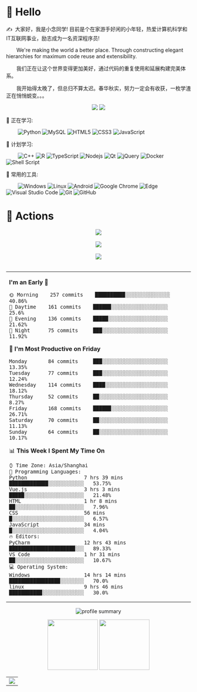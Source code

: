 #  🙋 Hello

<p>✍️&nbsp;&nbsp;大家好，我是小念同学! 目前是个在家游手好闲的小年轻，热爱计算机科学和IT互联网事业，励志成为一名资深程序员!</p>
<p>&emsp;&emsp;We're making the world a better place. Through constructing elegant hierarchies for maximum code reuse and extensibility.</p>
<p>&emsp;&emsp;我们正在让这个世界变得更加美好，通过代码的重复使用和延展构建完美体系。</p>
<p>&emsp;&emsp;我开始得太晚了，但总归不算太迟。春华秋实，努力一定会有收获，一枚学渣正在悄悄蜕变。。。</p>

<!-- 比较好的开源项目卡片 -->
<div align="center">
<a href="https://github.com/SaucePlum/COVID-Bot">
  <img src="https://github-readme-stats.vercel.app/api/pin/?username=SaucePlum&repo=COVID-Bot&theme=dark&bg_color=0d1117&hide_border=true" /></a>
<a href="https://github.com/SaucePlum/music-bot">
  <img src="https://github-readme-stats.vercel.app/api/pin/?username=SaucePlum&repo=music-bot&theme=dark&bg_color=0d1117&hide_border=true" /></a>
</div>

💪 正在学习: 

&emsp;&emsp;
![Python](https://img.shields.io/badge/-Python-pink?style=flat-square&logo=Python)
![MySQL](https://img.shields.io/badge/mysql-%2300f.svg?style=flat-square&logo=mysql&logoColor=white)
![HTML5](https://img.shields.io/badge/-HTML5-E34F26?style=flat-square&logo=html5&logoColor=white)
![CSS3](https://img.shields.io/badge/-CSS3-1572B6?style=flat-square&logo=css3)
![JavaScript](https://img.shields.io/badge/-JavaScript-oringe?style=flat-square&logo=javascript)

🧠 计划学习:

&emsp;&emsp;
![C++](https://img.shields.io/badge/-C++-00599C?style=flat-square&logo=c)
![R](https://img.shields.io/badge/r-%23276DC3.svg?style=flat-square&logo=r&logoColor=white)
![TypeScript](https://img.shields.io/badge/typescript-%23007ACC.svg?style=flat-square&logo=typescript&logoColor=white)
![Nodejs](https://img.shields.io/badge/-Nodejs-c0ebd?style=flat-square&logo=Node.js)
![Qt](https://img.shields.io/badge/Qt-%23217346.svg?style=style=flat-square&logo=Qt&logoColor=white)
![jQuery](https://img.shields.io/badge/jquery-%230769AD.svg?style=style=flat-square&logo=jquery&logoColor=white)
![Docker](https://img.shields.io/badge/-Docker-FCC624?style=flat-square&logo=docker)
![Shell Script](https://img.shields.io/badge/shell_script-%4285F4.svg?style=style=flat-square&logo=gnu-bash&logoColor=white)

🧰 常用的工具:

&emsp;&emsp; 
![Windows](https://img.shields.io/badge/Windows-0078D6?style=flat-square&logo=windows&logoColor=white)
![Linux](https://img.shields.io/badge/Linux-FCC624?style=style=flat-square&logo=linux&logoColor=black)
![Android](https://img.shields.io/badge/Android-3DDC84?style=flat-square&logo=android&logoColor=white)
![Google Chrome](https://img.shields.io/badge/Chrome-4285F4?style=flat-square&logo=GoogleChrome&logoColor=white)
![Edge](https://img.shields.io/badge/Edge-0078D7?style=flat-square&logo=Microsoft-edge&logoColor=white)
![Visual Studio Code](https://img.shields.io/badge/-Visual%20Studio%20Code-007ACC?style=flat-square&logo=Visual%20Studio%20Code&logoColor=fff)
![Git](https://img.shields.io/badge/-Git-FCC624?style=flat-square&logo=git)
![GitHub](https://img.shields.io/badge/-GitHub-pink?style=flat-square&logo=github)

# 🚀 Actions

<!-- 连续提交代码天数记录 -->
<div align="center">
  <img align="center" src="https://github-readme-streak-stats.herokuapp.com/?user=SaucePlum&theme=dark&hide_border=true" />
</div>
<br>

<!-- Dynamic Quotes -->
<div align="center"><img src="https://quotes-github-readme.vercel.app/api?type=horizontal&theme=dark"></div>
<br>

<!-- GitHub奖杯🏆 -->
<div align="center"><img  src="https://github-profile-trophy.vercel.app/?username=SaucePlum&theme=gruvbox&row=1&column=6&no-frame=true&no-bg=true" /></div>
<br>


<!-- wakatime 统计 -->
<table align="center">
<tr>
<td valign="top">  
  
<!--START_SECTION:waka-->
**I'm an Early 🐤** 

```text
🌞 Morning    257 commits    ██████████░░░░░░░░░░░░░░░   40.86% 
🌆 Daytime    161 commits    ██████░░░░░░░░░░░░░░░░░░░   25.6% 
🌃 Evening    136 commits    █████░░░░░░░░░░░░░░░░░░░░   21.62% 
🌙 Night      75 commits     ███░░░░░░░░░░░░░░░░░░░░░░   11.92%
```
📅 **I'm Most Productive on Friday** 

```text
Monday       84 commits     ███░░░░░░░░░░░░░░░░░░░░░░   13.35% 
Tuesday      77 commits     ███░░░░░░░░░░░░░░░░░░░░░░   12.24% 
Wednesday    114 commits    ████░░░░░░░░░░░░░░░░░░░░░   18.12% 
Thursday     52 commits     ██░░░░░░░░░░░░░░░░░░░░░░░   8.27% 
Friday       168 commits    ██████░░░░░░░░░░░░░░░░░░░   26.71% 
Saturday     70 commits     ██░░░░░░░░░░░░░░░░░░░░░░░   11.13% 
Sunday       64 commits     ██░░░░░░░░░░░░░░░░░░░░░░░   10.17%
```


📊 **This Week I Spent My Time On** 

```text
⌚︎ Time Zone: Asia/Shanghai
💬 Programming Languages: 
Python                   7 hrs 39 mins       █████████████░░░░░░░░░░░░   53.75% 
Vue.js                   3 hrs 3 mins        █████░░░░░░░░░░░░░░░░░░░░   21.48% 
HTML                     1 hr 8 mins         ██░░░░░░░░░░░░░░░░░░░░░░░   7.96% 
CSS                      56 mins             █░░░░░░░░░░░░░░░░░░░░░░░░   6.57% 
JavaScript               34 mins             █░░░░░░░░░░░░░░░░░░░░░░░░   4.04%
🔥 Editors: 
PyCharm                  12 hrs 43 mins      ██████████████████████░░░   89.33% 
VS Code                  1 hr 31 mins        ██░░░░░░░░░░░░░░░░░░░░░░░   10.67%
💻 Operating System: 
Windows                  14 hrs 14 mins      █████████████████░░░░░░░░   70.0%
linux                    9 hrs 46 mins       ███████████░░░░░░░░░░░░░░   30.0%
```

<!--END_SECTION:waka-->
</td>
</tr>
</table>


<p align="center">
  <img src="https://github-profile-summary-cards.vercel.app/api/cards/profile-details?username=SaucePlum&theme=github" alt="profile summary"/>
</p>

<!-- GitHub数据统计 -->
<div align="center">
  <img height="137px" src="https://github-readme-stats.vercel.app/api?username=SaucePlum&hide_title=true&hide_border=true&show_icons=trueline_height=21&text_color=000&icon_color=000&bg_color=0,ea6161,ffc64d,fffc4d,52fa5a&theme=graywhite" />
  <img height="137px" src="https://github-readme-stats.vercel.app/api/top-langs/?username=SaucePlum&hide_title=true&hide_border=true&layout=compact&langs_count=6&text_color=000&icon_color=fff&bg_color=0,52fa5a,4dfcff,c64dff&theme=graywhite" />
</div>

<!-- GitHub Activity Graph -->
<table align="center">
  <tr>
    <td colspan="2">
      <img src="https://activity-graph.herokuapp.com/graph?username=SaucePlum&theme=xcode&bg_color=FF000000&hide_border=true" />
    </td>
  </tr>
</table>
